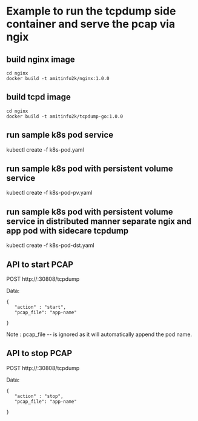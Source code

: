 # Example to run the tcpdump side container and serve the pcap via ngix

## build nginx image

```
cd nginx
docker build -t amitinfo2k/nginx:1.0.0
```
## build tcpd image

```
cd nginx
docker build -t amitinfo2k/tcpdump-go:1.0.0
```

## run sample k8s pod service

kubectl create -f k8s-pod.yaml

## run sample k8s pod with persistent volume service

kubectl create -f k8s-pod-pv.yaml

## run sample k8s pod with persistent volume service in distributed manner separate ngix and app pod with sidecare tcpdump

kubectl create -f k8s-pod-dst.yaml

## API to start PCAP


POST http://<node-ip>:30808/tcpdump

Data:

```
{
   "action" : "start",
   "pcap_file": "app-name" 

} 
```
Note : pcap_file -- is ignored as it will automatically append the pod name.

## API to stop PCAP


POST http://<node-ip>:30808/tcpdump

Data:

```
{
   "action" : "stop",
   "pcap_file": "app-name" 

} 
```

